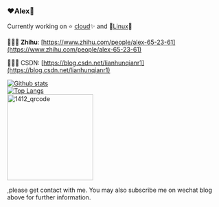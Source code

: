 ### ♥️Alex🧸

Currently working on ⭐️ [cloud](https://cloud.tencent.com/document/product/215)✨ and 🌟[Linux](https://github.com/torvalds/linux)💫

📓📖📃 **Zhihu**: [https://www.zhihu.com/people/alex-65-23-61](https://www.zhihu.com/people/alex-65-23-61)

🎼🎹💃 CSDN: [https://blog.csdn.net/lianhunqianr1](https://blog.csdn.net/lianhunqianr1)

[![Github stats](https://github-readme-stats.vercel.app/api?username=AlexFeng123&show_icons=true&include_all_commits=true&count_private=true)](https://github.com/AlexFeng123/github-readme-stats)   
[![Top Langs](https://github-readme-stats.vercel.app/api/top-langs/?username=AlexFeng123&layout=compact&langs_count=10&count_private=true)](https://github.com/AlexFeng123/github-readme-stats)   
<img src="https://mmbiz.qpic.cn/mmbiz_png/cYSwmJQric6ndcYrnFAicwskSrP31RVqgHMiaMD6Qe4tUExnZicGEMvpoEoDfib0SehQS1pv7yvoLiaMUoz9RcPtlMjw/0?wx_fmt=png" width = "200" height = "200" alt="1412_qrcode" align=center />

,please get contact with me. You may also subscribe me on wechat blog above for further information.

<!--

Or subscribe me on wechat blog: 

<img src="https://mmbiz.qpic.cn/mmbiz_png/cYSwmJQric6ndcYrnFAicwskSrP31RVqgHMiaMD6Qe4tUExnZicGEMvpoEoDfib0SehQS1pv7yvoLiaMUoz9RcPtlMjw/0?wx_fmt=png" width = "200" height = "200" alt="1412_qrcode" align=center />

![ReadMe Card](https://github-readme-stats.vercel.app/api/pin/?username=AlexFeng123&repo=AlexFeng123)

**AlexFeng123/AlexFeng123** is a ✨ _special_ ✨ repository because its `README.md` (this file) appears on your GitHub profile.

Here are some ideas to get you started:

- 🔭 I’m currently working on ...
- 🌱 I’m currently learning ...
- 👯 I’m looking to collaborate on ...
- 🤔 I’m looking for help with ...
- 💬 Ask me about ...
- 📫 How to reach me: ...
- 😄 Pronouns: ...
- ⚡ Fun fact: ...
  -->
